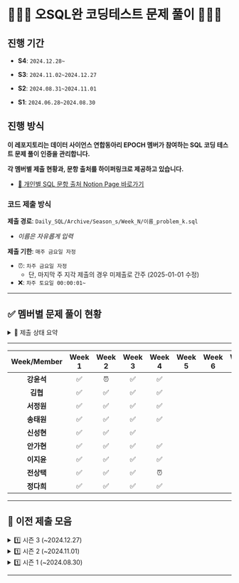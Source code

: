 # 👨🏻‍💻 오SQL완 코딩테스트 문제 풀이 🧑🏻‍💻
## 진행 기간
- **S4**: `2024.12.28~`

- **S3**: `2024.11.02~2024.12.27` 
  
- **S2**: `2024.08.31~2024.11.01` 
  
- **S1**: `2024.06.28~2024.08.30`


## 진행 방식
**이 레포지토리는 데이터 사이언스 연합동아리 EPOCH 멤버가 참여하는 SQL 코딩 테스트 문제 풀이 인증을 관리합니다.**

**각 멤버별 제출 현황과, 문항 출처를 하이퍼링크로 제공하고 있습니다.**

- [🔗 개인별 SQL 문항 출처 Notion Page 바로가기](https://www.notion.so/SQL-acf9c7bf40a741d3b3b72a1948211162?pvs=4#dcf6897b17414111a3feabc02f1cd563)


### 코드 제출 방식
**제출 경로**: `Daily_SQL/Archive/Season_s/Week_N/이름_problem_k.sql`
   - *이름은 자유롭게 입력*
  
**제출 기한**: `매주 금요일 자정`
   - ⏰: `차주 금요일 자정`
     - 단, 마지막 주 지각 제출의 경우 미제출로 간주 (2025-01-01 수정)
   - ❌: `차주 토요일 00:00:01~`
---

## ✅ 멤버별 문제 풀이 현황
<details>
  <summary> 🌈 제출 상태 요약</summary>
  <div markdown="1">
  
  ---

- **제출 완료**: ✅
- **지각 제출**: ⏰
- **미제출**: ❌
- [🐖 저금통 현황 확인하기](https://tartan-text-a3d.notion.site/SQL-acf9c7bf40a741d3b3b72a1948211162?pvs=4)
  
  </div>
  </details>

---

| Week/Member | Week 1 | Week 2 | Week 3 | Week 4 | Week 5 | Week 6 | Week 7 | Week 8 |
|:-----------:|:------:|:------:|:------:|:------:|:------:|:------:|:------:|:------:|
| **강윤석**     |  ✅  |    ⏰   |   ✅   |   ✅  |        |        |       |       |
| **김협**       |  ✅  |    ✅   |   ✅   |   ✅  |        |        |       |       |
| **서정원**     |  ✅  |    ✅   |   ✅   |   ✅  |        |        |       |       |
| **송태원**     |  ✅  |    ✅   |   ✅   |   ✅  |        |        |       |       |
| **신성현**     |  ✅  |    ✅   |   ✅   |       |        |        |       |       |
| **안가현**     |  ✅  |    ✅   |   ✅   |   ✅  |        |        |       |       |
| **이지윤**     |  ✅  |    ✅   |   ✅   |   ✅  |        |        |       |       |
| **전상택**     |  ✅  |    ✅   |   ✅   |   ⏰  |        |        |       |       |
| **정다희**     |  ✅  |    ✅   |   ✅   |   ✅  |        |        |       |       |



---
## 🧩 이전 제출 모음
<details>
  <summary> 1️⃣ 시즌 3 (~2024.12.27)</summary>
  <div markdown="1">
  
| Week/Member | Week 1 | Week 2 | Week 3 | Week 4 | Week 5 | Week 6 | Week 7 | Week 8 |
|:-----------:|:------:|:------:|:------:|:------:|:------:|:------:|:------:|:------:|
| **강윤석**     |   ✅   |    ✅    |    ✅   |   ✅   |    ✅    |    ✅    |    ✅   |    ✅   |
| **김협**       |   ✅   |    ✅    |    ✅   |   ✅   |   ✅     |    ✅    |    ✅   |    ✅   |
| **송태원**     |   ✅   |    ✅    |    ✅   |   ✅   |    ✅    |    ✅    |    ✅   |    ✅   |
| **신성현**     |   ✅   |    ✅    |    ✅   |   ✅   |    ✅    |    ⏰    |    ✅   |    ✅   |
| **안가현**     |   ✅   |    ✅    |    ✅   |   ✅   |    ⏰    |    ✅    |    ✅   |    ✅   |
| **이승섭**     |   ⏰   |    ✅    |    ✅   |   ✅   |    ✅    |    ✅    |    ⏰   |    ✅   |
| **이준호**     |   ✅   |    ✅    |    ✅   |   ✅   |    ✅    |    ✅    |    ❌   |    ⏰   |
| **이지윤**     |   ✅   |    ✅    |    ✅   |   ✅   |    ✅    |    ✅    |    ✅   |    ✅   |
| **전상택**     |   ✅   |    ✅    |    ✅   |   ✅   |    ⏰    |    ✅    |    ✅   |    ✅   |
| **정다희**     |   ✅   |    ✅    |    ✅   |   ✅   |    ✅    |    ✅    |    ✅   |    ✅   |

  
  </div>
  </details>

<details>
  <summary> 1️⃣ 시즌 2 (~2024.11.01)</summary>
  <div markdown="1">
  
| Week/Member | Week 1 | Week 2 | Week 3 | Week 4 | Week 5 | Week 6 | Week 7 | Week 8 | Week 9 
|:---------:|:------:|:------:|:------:|:------:|:------:|:------:|:------:|:------:|:------:
| **강윤석**    |   ✅  |   ✅   |  ✅ | ✅ |   ✅  |  ✅   |  ✅   |  ✅   |  ✅
| **김동민**    |   ✅  |   ✅   |  ✅ | ✅ |   ❌  |  ❌    | ❌   |  ✅   |  ✅
| **김동준**    |   ✅  |   ✅   |  ✅ | ✅ |   ✅  |  ✅  |   ✅   |  ✅   |  ✅
| **김협**      |   ✅  |   ✅  |  ✅ | ✅ |   ✅   |  ✅  |   ✅  |  ✅   |   ✅
| **박형준**      | ✅    | ✅   |  ✅  | ✅ |  ✅  | ✅   |   ✅   |  ✅   |  ✅
| **신성현**      | ❌    | ✅    | ✅  | ✅ |  ✅  | ✅   |   ✅   |  ✅   |  ✅
| **안가현**    |   ✅  |   ✅   |  ✅ | ✅ |   ✅  |  ✅   |  ✅   |  ✅   |  ✅
| **염수지**    |   ✅  |   ✅   |  ✅ | ✅ |   ✅  |  ✅   |  ✅   |  ✅   |  ✅
| **이승섭**    |   ✅  |   ✅   |  ✅ | ✅ |   ✅  |  ✅   |  ✅   |  ✅   |  ✅
| **이주원**    |   ✅  |   ✅   |  ✅ | ✅ |   ✅  |  ⏰   |  ✅   |  ✅   |  ✅
| **이준호**    |   ✅  |   ✅   |  ✅ | ✅ |   ✅  |  ✅   |  ✅   |  ✅   |  ✅
| **이지윤**    |   ✅  |   ✅   |  ✅ | ✅ |   ✅  |  ✅   |  ✅   |  ✅   |  ✅
| **전상택**    |   ✅  |   ❌   |  ✅ | ✅ |   ✅  |  ⏰   |  ✅   |  ✅   |  ✅
| **조윤빈**    |   ✅  |   ✅   |  ✅ | ✅ |   ✅  |  ✅   |  ✅   |  ✅   |  ✅

  
  </div>
  </details>


<details>
  <summary> 1️⃣ 시즌 1 (~2024.08.30)</summary>
  <div markdown="1">
  
  | Week/Member | Week 1 | Week 2 | Week 3 | Week 4 | Week 5 | Week 6 | Week 7 | Week 8 | Week 9 |
|:---------:|:------:|:------:|:------:|:------:|:------:|:------:|:------:|:------:|:------:|
| **강윤석**    | ✅    | ✅    | ✅    | ✅    | ✅    | ✅    | ✅    | ✅    | ✅    |
| **김동민**    | ✅    | ✅    | ✅    | ✅    | ✅    | ✅    | ✅    | ❌    | ✅    |
| **김협**      | ✅    | ✅    | ✅    | ✅    | ✅    | ✅    | ✅    | ✅    | ✅    |
| **송태원**    | ✅    | ✅    | ✅    | ✅    | ✅    | ✅    | ✅    | ✅    | ✅    |
| **안가현**    | ✅    | ✅    | ✅    | ✅    | ✅    | ✅    | ❌    | ✅    | ✅    |
| **염수지**    | ✅    | ❌    | ✅    | ✅    | ✅    | ✅    | ✅    | ✅    | ✅    |
| **이준호**    | ✅    | ✅    | ✅    | ✅    | ✅    | ✅    | ✅    | ✅    | ✅    |
| **이지윤**    | ✅    | ✅    | ✅    | ✅    | ✅    | ✅    | ✅    | ✅    | ✅    |
| **전상택**    | ✅    | ✅    | ✅    | ✅    | ⏰    | ✅    | ✅    | ⏰    | ✅    |

  
  </div>
  </details>

---



